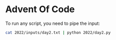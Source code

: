 # Advent Of Code

To run any script, you need to pipe the input:

```bash
cat 2022/inputs/day2.txt | python 2022/day2.py
```
